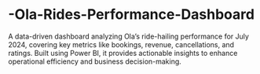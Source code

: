 # -Ola-Rides-Performance-Dashboard
A data-driven dashboard analyzing Ola’s ride-hailing performance for July 2024, covering key metrics like bookings, revenue, cancellations, and ratings. Built using Power BI, it provides actionable insights to enhance operational efficiency and business decision-making.

